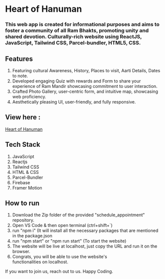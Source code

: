 # Heart of Hanuman
### This web app is created for informational purposes and aims to foster a community of all Ram Bhakts, promoting unity and shared devotion. Culturally-rich website using ReactJS, JavaScript, Tailwind CSS, Parcel-bundler, HTML5, CSS.

## Features
1) Featuring cultural Awareness, History, Places to visit, Aarti Details, Dates to note.
2) Developed engaging Quiz with rewards and Form to share your experience of Ram Mandir showcasing commitment to user interaction.
3) Crafted Photo Gallery, user-centric form, and intuitive map, showcasing web proficiency.
4) Aesthetically pleasing UI, user-friendly, and fully responsive.

## View here : 
[Heart of Hanuman](https://rammandirproject.netlify.app)

## Tech Stack
1) JavaScript
2) Reactjs
3) Tailwind CSS
4) HTML & CSS
5) Parcel-Bundler
6) Firebase
7) Framer Motion



## How to run 
1) Download the Zip folder of the provided "schedule_appointment" repository.
2) Open VS Code & then open terminal (ctrl+shift+`)
3) run "npm i" (It will install all the necessary packages that are mentioned in the package.json
4) run "npm start" or "npm run start" (To start the website)
5) The website will be live at localhost, just copy the URL and run it on the browser.
6) Congrats, you will be able to use the website's functionalities on localhost.

If you want to join us, reach out to us. Happy Coding. 
